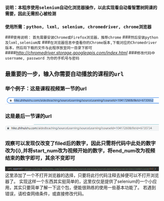 ### `说明：本程序使用selenium自动化浏览器操作，以此实现看自动看智慧树网课的需要，因此无需担心被检测`
### `使用所需：python, lxml, selenium, chromedriver, chrome浏览器`
###`使用说明：` `首先需要安装Chrome或Firefox浏览器，推荐chrome`
###`然后安装python及lxml,selenium库`
###`在浏览器信息中查看你的Chrome版本,下载对应的Chromedriver版本，然后将下载的文件与此程序放至同一目录下即可`
####_http://chromedriver.storage.googleapis.com/index.html_
###`修改代码中username, password 为你的手机号与密码`
## **`最重要的一步，输入你需要自动播放的课程的url`**
### 举个例子：这是课程视频第一节的url
![img.png](img.png)
### 这是最后一节课的url
![img_1.png](img_1.png)
### 观察可以发现仅改变了filed后的数字，因此只需将代码中此处的数字改为{i},并将start_num改为视频开始的数字，将end_num改为视频结束的数字即可，其余不变即可
![img_2.png](img_2.png)
这里添加了一个不打开浏览器的选择，只要将此行代码注释去掉便可以不打开浏览器了。
实现这样一个东西其实挺简单的，这里仅仅是提供了selenium的一个小应用，其实只要简单了解一下这个包，便能很熟练的使用一些基本功能了。
若遇到错误，请检查网络条件，或直接修改代码。
